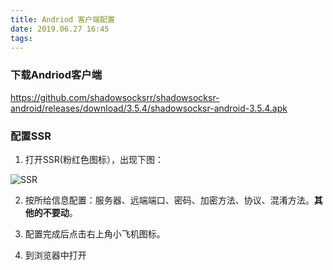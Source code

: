 ```yaml
---
title: Andriod 客户端配置
date: 2019.06.27 16:45
tags:
---
```


### 下载Andriod客户端

https://github.com/shadowsocksrr/shadowsocksr-android/releases/download/3.5.4/shadowsocksr-android-3.5.4.apk
<!-- more -->

### 配置SSR
1. 打开SSR(粉红色图标），出现下图：

![SSR](https://upload-images.jianshu.io/upload_images/2403444-c2f6e2af93a91ed1.jpg?imageMogr2/auto-orient/strip%7CimageView2/2/w/1240)

2. 按所给信息配置：服务器、远端端口、密码、加密方法、协议、混淆方法。**其他的不要动**。

3. 配置完成后点击右上角小飞机图标。

4. 到浏览器中打开

